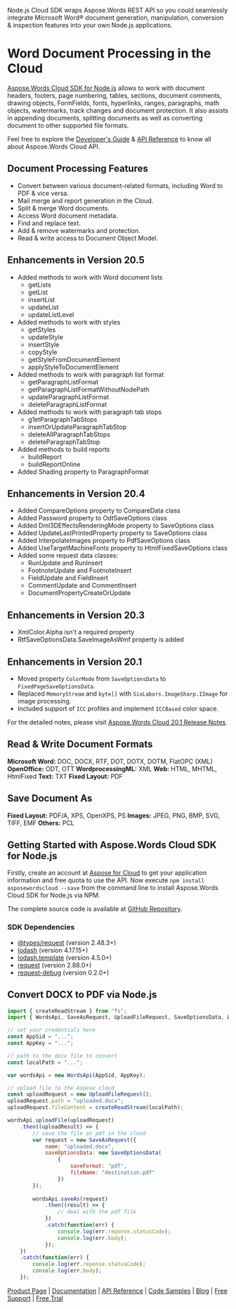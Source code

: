 Node.js Cloud SDK wraps Aspose.Words REST API so you could seamlessly integrate Microsoft Word® document generation, manipulation, conversion & inspection features into your own Node.js applications.

# Word Document Processing in the Cloud

[Aspose.Words Cloud SDK for Node.js](https://products.aspose.cloud/words/nodejs) allows to work with document headers, footers, page numbering, tables, sections, document comments, drawing objects, FormFields, fonts, hyperlinks, ranges, paragraphs, math objects, watermarks, track changes and document protection. It also assists in appending documents, splitting documents as well as converting document to other supported file formats. 

Feel free to explore the [Developer's Guide](https://docs.aspose.cloud/display/wordscloud/Developer+Guide) & [API Reference](https://apireference.aspose.cloud/words/) to know all about Aspose.Words Cloud API. 

## Document Processing Features

- Convert between various document-related formats, including Word to PDF & vice versa.
- Mail merge and report generation in the Cloud.
- Split & merge Word documents.
- Access Word document metadata.
- Find and replace text.
- Add & remove watermarks and protection.
- Read & write access to Document Object Model.

## Enhancements in Version 20.5

- Added methods to work with Word document lists
  - getLists
  - getList
  - insertList
  - updateList
  - updateListLevel
- Added methods to work with styles
  - getStyles
  - updateStyle
  - insertStyle
  - copyStyle
  - getStyleFromDocumentElement
  - applyStyleToDocumentElement
- Added methods to work with paragraph list format
  - getParagraphListFormat
  - getParagraphListFormatWithoutNodePath
  - updateParagraphListFormat
  - deleteParagraphListFormat
- Added methods to work with paragraph tab stops
  - g1etParagraphTabStops
  - insertOrUpdateParagraphTabStop
  - deleteAllParagraphTabStops
  - deleteParagraphTabStop
- Added methods to build reports
  - buildReport
  - buildReportOnline
- Added Shading property to ParagraphFormat

## Enhancements in Version 20.4

- Added CompareOptions property to CompareData class
- Added Password property to OdtSaveOptions class
- Added Dml3DEffectsRenderingMode property to SaveOptions class
- Added UpdateLastPrintedProperty property to SaveOptions class
- Added InterpolateImages property to PdfSaveOptions class
- Added UseTargetMachineFonts property to HtmlFixedSaveOptions class
- Added some request data classes:
  - RunUpdate and RunInsert
  - FootnoteUpdate and FootnoteInsert
  - FieldUpdate and FieldInsert
  - CommentUpdate and CommentInsert
  - DocumentPropertyCreateOrUpdate

## Enhancements in Version 20.3

- XmlColor.Alpha isn't a required property
- RtfSaveOptionsData.SaveImageAsWmf property is added

## Enhancements in Version 20.1

- Moved property `ColorMode` from `SaveOptionsData` to `FixedPageSaveOptionsData`.
- Replaced `MemoryStream` and `byte[]` with `SixLabors.ImageSharp.IImage` for image processing.
- Included support of `ICC` profiles and implement `ICCBased` color space.

For the detailed notes, please visit [Aspose.Words Cloud 20.1 Release Notes](https://docs.aspose.cloud/display/wordscloud/Aspose.Words+Cloud+20.1+Release+Notes).

## Read & Write Document Formats

**Microsoft Word:** DOC, DOCX, RTF, DOT, DOTX, DOTM, FlatOPC (XML)
**OpenOffice:** ODT, OTT
**WordprocessingML:** XML
**Web:** HTML, MHTML, HtmlFixed
**Text:** TXT
**Fixed Layout:** PDF

## Save Document As

**Fixed Layout:** PDF/A, XPS, OpenXPS, PS
**Images:** JPEG, PNG, BMP, SVG, TIFF, EMF
**Others:** PCL

## Getting Started with Aspose.Words Cloud SDK for Node.js

Firstly, create an account at [Aspose for Cloud](https://dashboard.aspose.cloud/#/apps) to get your application information and free quota to use the API. Now execute `npm install asposewordscloud --save` from the command line to install Aspose.Words Cloud SDK for Node.js via NPM.

The complete source code is available at [GitHub Repository](https://github.com/aspose-words-cloud/aspose-words-cloud-node).

### SDK Dependencies

- [@types/request](https://www.npmjs.com/package/@types/request) (version 2.48.3+)
- [lodash](https://www.npmjs.com/package/lodash) (version 4.17.15+)
- [lodash.template](https://www.npmjs.com/package/lodash.template) (version 4.5.0+)
- [request](https://www.npmjs.com/package/request) (version 2.88.0+)
- [request-debug](https://www.npmjs.com/package/request-debug) (version 0.2.0+)

## Convert DOCX to PDF via Node.js

```js
import { createReadStream } from "fs";
import { WordsApi, SaveAsRequest, UploadFileRequest, SaveOptionsData, WordsApiErrorResponse } from "asposewordscloud";

// set your credentials here
const AppSid = "...";
const AppKey = "...";

// path to the docx file to convert
const localPath = "...";

var wordsApi = new WordsApi(AppSid, AppKey);

// upload file to the Aspose cloud
const uploadRequest = new UploadFileRequest();
uploadRequest.path = "uploaded.docx";
uploadRequest.fileContent = createReadStream(localPath);

wordsApi.uploadFile(uploadRequest)
    .then((uploadResult) => {
        // save the file as pdf in the cloud
        var request = new SaveAsRequest({
            name: "uploaded.docx",
            saveOptionsData: new SaveOptionsData(
                {
                    saveFormat: "pdf",
                    fileName: "destination.pdf"
                })
        });
         
        wordsApi.saveAs(request)
            .then((result) => {
                // deal with the pdf file
            })
            .catch(function(err) {
                console.log(err.reponse.statusCode);
                console.log(err.body);
            });
    })
    .catch(function(err) {
        console.log(err.reponse.statusCode);
        console.log(err.body);
    });
```

[Product Page](https://products.aspose.cloud/words/nodejs) | [Documentation](https://docs.aspose.cloud/display/wordscloud/Home) | [API Reference](https://apireference.aspose.cloud/words/) | [Code Samples](https://github.com/aspose-words-cloud/aspose-words-cloud-node) | [Blog](https://blog.aspose.cloud/category/words/) | [Free Support](https://forum.aspose.cloud/c/words) | [Free Trial](https://dashboard.aspose.cloud/#/apps)